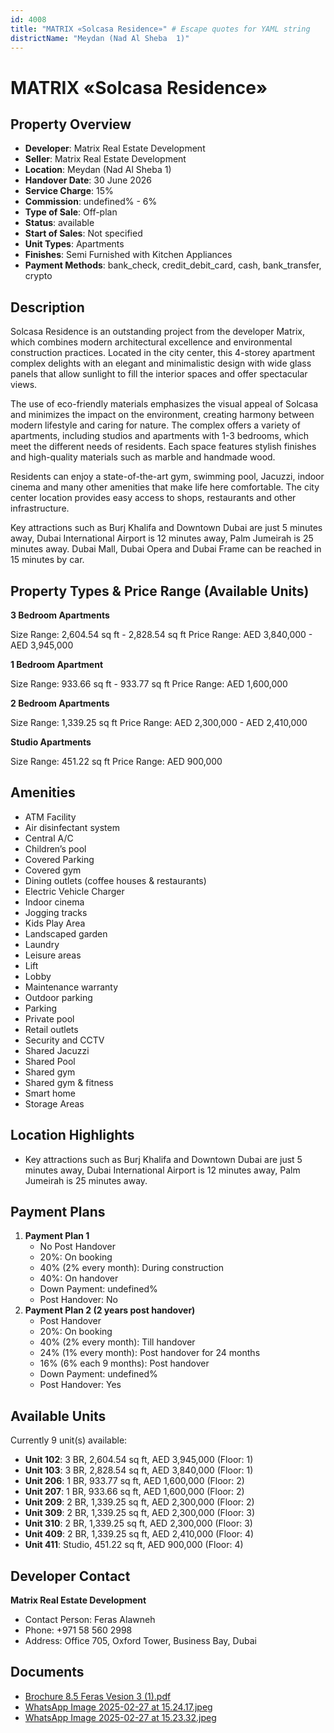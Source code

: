 ```yaml
---
id: 4008
title: "MATRIX «Solcasa Residence»" # Escape quotes for YAML string
districtName: "Meydan (Nad Al Sheba  1)"
---
```


# MATRIX «Solcasa Residence»

## Property Overview
- **Developer**: Matrix Real Estate Development
- **Seller**: Matrix Real Estate Development
- **Location**: Meydan (Nad Al Sheba  1)
- **Handover Date**: 30 June 2026
- **Service Charge**: 15%
- **Commission**: undefined% - 6%
- **Type of Sale**: Off-plan
- **Status**: available
- **Start of Sales**: Not specified
- **Unit Types**: Apartments
- **Finishes**: Semi Furnished with Kitchen Appliances
- **Payment Methods**: bank_check, credit_debit_card, cash, bank_transfer, crypto

## Description
Solcasa Residence is an outstanding project from the developer Matrix, which combines modern architectural excellence and environmental construction practices. Located in the city center, this 4-storey apartment complex delights with an elegant and minimalistic design with wide glass panels that allow sunlight to fill the interior spaces and offer spectacular views.

The use of eco-friendly materials emphasizes the visual appeal of Solcasa and minimizes the impact on the environment, creating harmony between modern lifestyle and caring for nature. The complex offers a variety of apartments, including studios and apartments with 1-3 bedrooms, which meet the different needs of residents. Each space features stylish finishes and high-quality materials such as marble and handmade wood.

Residents can enjoy a state-of-the-art gym, swimming pool, Jacuzzi, indoor cinema and many other amenities that make life here comfortable. The city center location provides easy access to shops, restaurants and other infrastructure. 

Key attractions such as Burj Khalifa and Downtown Dubai are just 5 minutes away, Dubai International Airport is 12 minutes away, Palm Jumeirah is 25 minutes away. Dubai Mall, Dubai Opera and Dubai Frame can be reached in 15 minutes by car.

## Property Types & Price Range (Available Units)
**3 Bedroom Apartments**

Size Range: 2,604.54 sq ft - 2,828.54 sq ft
Price Range: AED 3,840,000 - AED 3,945,000

**1 Bedroom Apartment**

Size Range: 933.66 sq ft - 933.77 sq ft
Price Range: AED 1,600,000

**2 Bedroom Apartments**

Size Range: 1,339.25 sq ft
Price Range: AED 2,300,000 - AED 2,410,000

**Studio Apartments**

Size Range: 451.22 sq ft
Price Range: AED 900,000

## Amenities
- ATM Facility
- Air disinfectant system
- Central A/C
- Children’s pool
- Covered Parking
- Covered gym
- Dining outlets  (coffee houses & restaurants)
- Electric Vehicle Charger
- Indoor cinema
- Jogging tracks
- Kids Play Area
- Landscaped garden
- Laundry
- Leisure areas
- Lift
- Lobby
- Maintenance warranty
- Outdoor parking
- Parking
- Private pool
- Retail outlets
- Security and CCTV
- Shared Jacuzzi
- Shared Pool
- Shared gym
- Shared gym & fitness
- Smart home
- Storage Areas

## Location Highlights
- Key attractions such as Burj Khalifa and Downtown Dubai are just 5 minutes away, Dubai International Airport is 12 minutes away, Palm Jumeirah is 25 minutes away.

## Payment Plans
1. **Payment Plan 1**
   - No Post Handover
   - 20%: On booking
   - 40% (2% every month): During construction
   - 40%: On handover
   - Down Payment: undefined%
   - Post Handover: No
2. **Payment Plan 2 (2 years post handover)**
   - Post Handover
   - 20%: On booking
   - 40% (2% every month): Till handover
   - 24% (1% every month): Post handover for 24 months
   - 16% (6% each 9 months): Post handover
   - Down Payment: undefined%
   - Post Handover: Yes

## Available Units
Currently 9 unit(s) available:
- **Unit 102**: 3 BR, 2,604.54 sq ft, AED 3,945,000 (Floor: 1)
- **Unit 103**: 3 BR, 2,828.54 sq ft, AED 3,840,000 (Floor: 1)
- **Unit 206**: 1 BR, 933.77 sq ft, AED 1,600,000 (Floor: 2)
- **Unit 207**: 1 BR, 933.66 sq ft, AED 1,600,000 (Floor: 2)
- **Unit 209**: 2 BR, 1,339.25 sq ft, AED 2,300,000 (Floor: 2)
- **Unit 309**: 2 BR, 1,339.25 sq ft, AED 2,300,000 (Floor: 3)
- **Unit 310**: 2 BR, 1,339.25 sq ft, AED 2,300,000 (Floor: 3)
- **Unit 409**: 2 BR, 1,339.25 sq ft, AED 2,410,000 (Floor: 4)
- **Unit 411**: Studio, 451.22 sq ft, AED 900,000 (Floor: 4)

## Developer Contact
**Matrix Real Estate Development**
- Contact Person: Feras Alawneh
- Phone: +971 58 560 2998
- Address: Office 705, Oxford Tower, Business Bay, Dubai

## Documents
- [Brochure 8.5 Feras Vesion 3 (1).pdf](https://cdn.geniemap.net/2025/01/07/xH24WZwMiHVzupITzk33kwEHwtyjAYdqWWLXwjXE.pdf)
- [WhatsApp Image 2025-02-27 at 15.24.17.jpeg](https://cdn.geniemap.net/2025/02/27/2REdaf13dNgy0J3Bl9a6DdTwivNJRV2skIpTFQ5q.jpg)
- [WhatsApp Image 2025-02-27 at 15.23.32.jpeg](https://cdn.geniemap.net/2025/02/27/59wesp77E6EREJgRu4KqtJVCtkLPBXh7ehl7mg7U.jpg)
